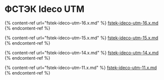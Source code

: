 # ФСТЭК Ideco UTM

{% content-ref url="fstek-ideco-utm-16.x.md" %}
[fstek-ideco-utm-16.x.md](fstek-ideco-utm-16.x.md)
{% endcontent-ref %}

{% content-ref url="fstek-ideco-utm-15.x.md" %}
[fstek-ideco-utm-15.x.md](fstek-ideco-utm-15.x.md)
{% endcontent-ref %}

{% content-ref url="fstek-ideco-utm-14.x.md" %}
[fstek-ideco-utm-14.x.md](fstek-ideco-utm-14.x.md)
{% endcontent-ref %}

{% content-ref url="fstek-ideco-utm-11.x.md" %}
[fstek-ideco-utm-11.x.md](fstek-ideco-utm-11.x.md)
{% endcontent-ref %}

